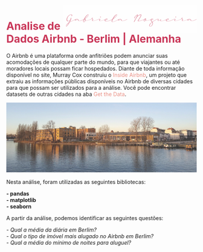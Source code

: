 <img style="float: right;opacity:0.5;" src="img/logo.png">
<h1 style="color:#c93658;"> Analise de Dados Airbnb - Berlim | Alemanha </h1>  

O Airbnb é uma plataforma onde anfitriões podem anunciar suas acomodações de qualquer parte do mundo, para que viajantes ou até moradores locais possam ficar hospedados. Diante de toda informação disponível no site, Murray Cox construiu o <a style="color:#ea9085;text-decoration:none;" href="http://insideairbnb.com/">Inside Airbnb</a>, um projeto que extraiu as informações públicas disponíveis no Airbnb de diversas cidades para que possam ser utilizados para a análise. Você pode encontrar datasets de outras cidades na aba <a style="color:#ea9085;text-decoration:none;" href="http://insideairbnb.com/get-the-data.html">Get the Data</a>.  

<img src="img/germany.jpg" style="opacity:0.80">  

Nesta análise, foram utilizadas as seguintes bibliotecas:  

**- pandas**  
**- matplotlib**  
**- seaborn**    

A partir da análise, podemos identificar as seguintes questões:  

*- Qual a média da diária em Berlim?*  
*- Qual o tipo de imóvel mais alugado no Airbnb em Berlim?*  
*- Qual a média do mínimo de noites para aluguel?*  
